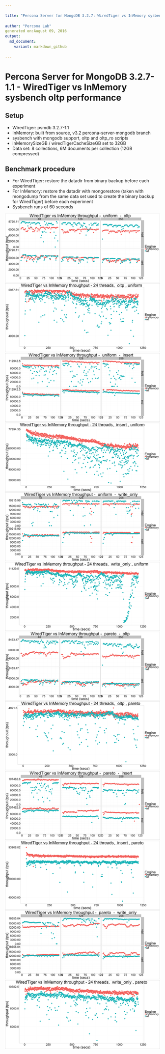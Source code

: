 ```yaml
---

title: "Percona Server for MongoDB 3.2.7: WiredTiger vs InMemory sysbench oltp performance"

author: "Percona Lab"
generated on:August 09, 2016
output:
  md_document:
    variant: markdown_github

---
```




# Percona Server for MongoDB 3.2.7-1.1 - WiredTiger vs InMemory sysbench oltp performance

## Setup

* WiredTiger: psmdb 3.2.7-1.1 
* InMemory: built from source, v3.2 percona-server-mongodb branch
* sysbench with mongodb support, oltp and oltp_ro scripts
* inMemorySizeGB / wiredTigerCacheSizeGB set to 32GB
* Data set: 8 collections, 6M documents per collection (12GB compressed)

## Benchmark procedure

* For WiredTiger: restore the datadir from binary backup before each experiment
* For InMemory: restore the datadir with mongorestore (taken with mongodump from the same data set used to create the binary backup for WiredTiger) before each experiment
* Sysbench runs of 60 seconds


![plot of chunk short](figure/short-1.png)![plot of chunk short](figure/short-2.png)![plot of chunk short](figure/short-3.png)![plot of chunk short](figure/short-4.png)![plot of chunk short](figure/short-5.png)![plot of chunk short](figure/short-6.png)![plot of chunk short](figure/short-7.png)![plot of chunk short](figure/short-8.png)![plot of chunk short](figure/short-9.png)![plot of chunk short](figure/short-10.png)![plot of chunk short](figure/short-11.png)![plot of chunk short](figure/short-12.png)


